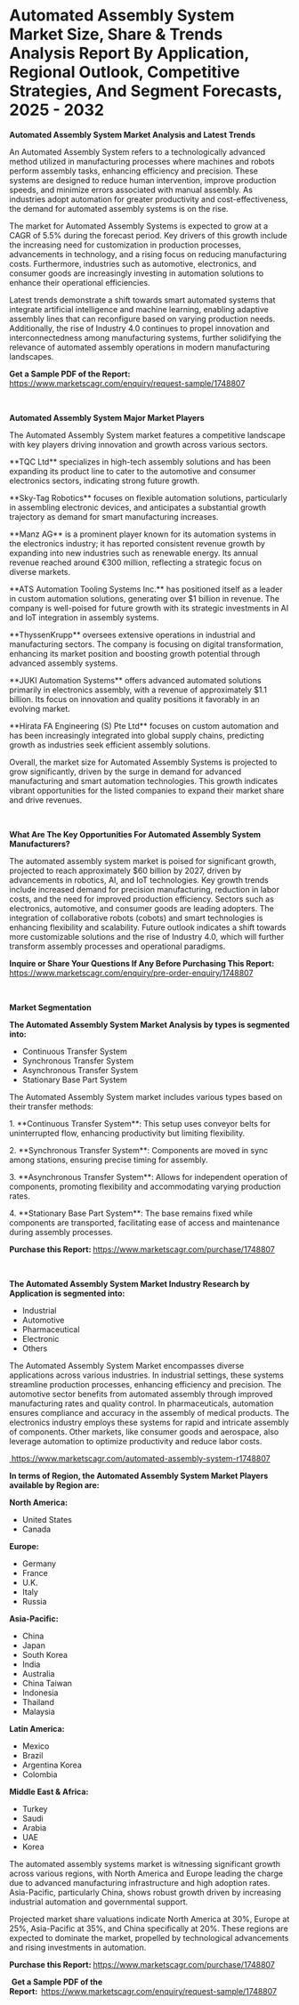 <p><h1>Automated Assembly System Market Size, Share & Trends Analysis Report By Application, Regional Outlook, Competitive Strategies, And Segment Forecasts, 2025 - 2032</h1></p><p><strong>Automated Assembly System Market Analysis and Latest Trends</strong></p>
<p><p>An Automated Assembly System refers to a technologically advanced method utilized in manufacturing processes where machines and robots perform assembly tasks, enhancing efficiency and precision. These systems are designed to reduce human intervention, improve production speeds, and minimize errors associated with manual assembly. As industries adopt automation for greater productivity and cost-effectiveness, the demand for automated assembly systems is on the rise.</p><p>The market for Automated Assembly Systems is expected to grow at a CAGR of 5.5% during the forecast period. Key drivers of this growth include the increasing need for customization in production processes, advancements in technology, and a rising focus on reducing manufacturing costs. Furthermore, industries such as automotive, electronics, and consumer goods are increasingly investing in automation solutions to enhance their operational efficiencies.</p><p>Latest trends demonstrate a shift towards smart automated systems that integrate artificial intelligence and machine learning, enabling adaptive assembly lines that can reconfigure based on varying production needs. Additionally, the rise of Industry 4.0 continues to propel innovation and interconnectedness among manufacturing systems, further solidifying the relevance of automated assembly operations in modern manufacturing landscapes.</p></p>
<p><strong>Get a Sample PDF of the Report:&nbsp;</strong> <a href="https://www.marketscagr.com/enquiry/request-sample/1748807?utm_campaign=3037&utm_medium=2&utm_source=Github&utm_content=ia&utm_term=18042025&utm_id=automated-assembly-system">https://www.marketscagr.com/enquiry/request-sample/1748807</a></p>
<p>&nbsp;</p>
<p><strong>Automated Assembly System Major Market Players</strong></p>
<p><p>The Automated Assembly System market features a competitive landscape with key players driving innovation and growth across various sectors. </p><p>**TQC Ltd** specializes in high-tech assembly solutions and has been expanding its product line to cater to the automotive and consumer electronics sectors, indicating strong future growth. </p><p>**Sky-Tag Robotics** focuses on flexible automation solutions, particularly in assembling electronic devices, and anticipates a substantial growth trajectory as demand for smart manufacturing increases.</p><p>**Manz AG** is a prominent player known for its automation systems in the electronics industry; it has reported consistent revenue growth by expanding into new industries such as renewable energy. Its annual revenue reached around €300 million, reflecting a strategic focus on diverse markets.</p><p>**ATS Automation Tooling Systems Inc.** has positioned itself as a leader in custom automation solutions, generating over $1 billion in revenue. The company is well-poised for future growth with its strategic investments in AI and IoT integration in assembly systems.</p><p>**ThyssenKrupp** oversees extensive operations in industrial and manufacturing sectors. The company is focusing on digital transformation, enhancing its market position and boosting growth potential through advanced assembly systems.</p><p>**JUKI Automation Systems** offers advanced automated solutions primarily in electronics assembly, with a revenue of approximately $1.1 billion. Its focus on innovation and quality positions it favorably in an evolving market.</p><p>**Hirata FA Engineering (S) Pte Ltd** focuses on custom automation and has been increasingly integrated into global supply chains, predicting growth as industries seek efficient assembly solutions.</p><p>Overall, the market size for Automated Assembly Systems is projected to grow significantly, driven by the surge in demand for advanced manufacturing and smart automation technologies. This growth indicates vibrant opportunities for the listed companies to expand their market share and drive revenues.</p></p>
<p>&nbsp;</p>
<p><strong>What Are The Key Opportunities For Automated Assembly System Manufacturers?</strong></p>
<p><p>The automated assembly system market is poised for significant growth, projected to reach approximately $60 billion by 2027, driven by advancements in robotics, AI, and IoT technologies. Key growth trends include increased demand for precision manufacturing, reduction in labor costs, and the need for improved production efficiency. Sectors such as electronics, automotive, and consumer goods are leading adopters. The integration of collaborative robots (cobots) and smart technologies is enhancing flexibility and scalability. Future outlook indicates a shift towards more customizable solutions and the rise of Industry 4.0, which will further transform assembly processes and operational paradigms.</p></p>
<p><strong>Inquire or Share Your Questions If Any Before Purchasing This Report:</strong> <a href="https://www.marketscagr.com/enquiry/pre-order-enquiry/1748807?utm_campaign=3037&utm_medium=2&utm_source=Github&utm_content=ia&utm_term=18042025&utm_id=automated-assembly-system">https://www.marketscagr.com/enquiry/pre-order-enquiry/1748807</a></p>
<p>&nbsp;</p>
<p><strong>Market Segmentation</strong></p>
<p><strong>The Automated Assembly System Market Analysis by types is segmented into:</strong></p>
<p><ul><li>Continuous Transfer System</li><li>Synchronous Transfer System</li><li>Asynchronous Transfer System</li><li>Stationary Base Part System</li></ul></p>
<p><p>The Automated Assembly System market includes various types based on their transfer methods: </p><p>1. **Continuous Transfer System**: This setup uses conveyor belts for uninterrupted flow, enhancing productivity but limiting flexibility. </p><p>2. **Synchronous Transfer System**: Components are moved in sync among stations, ensuring precise timing for assembly.</p><p>3. **Asynchronous Transfer System**: Allows for independent operation of components, promoting flexibility and accommodating varying production rates.</p><p>4. **Stationary Base Part System**: The base remains fixed while components are transported, facilitating ease of access and maintenance during assembly processes.</p></p>
<p><strong>Purchase this Report:&nbsp;</strong><a href="https://www.marketscagr.com/purchase/1748807?utm_campaign=3037&utm_medium=2&utm_source=Github&utm_content=ia&utm_term=18042025&utm_id=automated-assembly-system">https://www.marketscagr.com/purchase/1748807</a></p>
<p>&nbsp;</p>
<p><strong>The Automated Assembly System Market Industry Research by Application is segmented into:</strong></p>
<p><ul><li>Industrial</li><li>Automotive</li><li>Pharmaceutical</li><li>Electronic</li><li>Others</li></ul></p>
<p><p>The Automated Assembly System Market encompasses diverse applications across various industries. In industrial settings, these systems streamline production processes, enhancing efficiency and precision. The automotive sector benefits from automated assembly through improved manufacturing rates and quality control. In pharmaceuticals, automation ensures compliance and accuracy in the assembly of medical products. The electronics industry employs these systems for rapid and intricate assembly of components. Other markets, like consumer goods and aerospace, also leverage automation to optimize productivity and reduce labor costs.</p></p>
<p><a href="https://www.marketscagr.com/automated-assembly-system-r1748807?utm_campaign=3037&utm_medium=2&utm_source=Github&utm_content=ia&utm_term=18042025&utm_id=automated-assembly-system">&nbsp;https://www.marketscagr.com/automated-assembly-system-r1748807</a></p>
<p><strong>In terms of Region, the Automated Assembly System Market Players available by Region are:</strong></p>
<p>
    <p> <strong> North America: </strong>
        <ul>
            <li>United States</li>
            <li>Canada</li>
        </ul>
        </p> 
    <p> <strong> Europe: </strong>
        <ul>
            <li>Germany</li>
            <li>France</li>
            <li>U.K.</li>
            <li>Italy</li>
            <li>Russia</li>
        </ul>
        </p> 
    <p> <strong> Asia-Pacific: </strong>
        <ul>
            <li>China</li>
            <li>Japan</li>
            <li>South Korea</li>
            <li>India</li>
            <li>Australia</li>
            <li>China Taiwan</li>
            <li>Indonesia</li>
            <li>Thailand</li>
            <li>Malaysia</li>
        </ul>
        </p> 
    <p> <strong> Latin America: </strong>
        <ul>
            <li>Mexico</li>
            <li>Brazil</li>
            <li>Argentina Korea</li>
            <li>Colombia</li>
        </ul>
        </p> 
    <p> <strong> Middle East & Africa: </strong>
        <ul>
            <li>Turkey</li>
            <li>Saudi</li>
            <li>Arabia</li>
            <li>UAE</li>
            <li>Korea</li>
        </ul>
    </p>
    </p>
<p><p>The automated assembly systems market is witnessing significant growth across various regions, with North America and Europe leading the charge due to advanced manufacturing infrastructure and high adoption rates. Asia-Pacific, particularly China, shows robust growth driven by increasing industrial automation and governmental support. </p><p>Projected market share valuations indicate North America at 30%, Europe at 25%, Asia-Pacific at 35%, and China specifically at 20%. These regions are expected to dominate the market, propelled by technological advancements and rising investments in automation.</p></p>
<p><strong>Purchase this Report: </strong><a href="https://www.marketscagr.com/purchase/1748807?utm_campaign=3037&utm_medium=2&utm_source=Github&utm_content=ia&utm_term=18042025&utm_id=automated-assembly-system">https://www.marketscagr.com/purchase/1748807</a></p>
<p>&nbsp;<strong>Get a Sample PDF of the Report:&nbsp;&nbsp;</strong><a href="https://www.marketscagr.com/enquiry/request-sample/1748807?utm_campaign=3037&utm_medium=2&utm_source=Github&utm_content=ia&utm_term=18042025&utm_id=automated-assembly-system">https://www.marketscagr.com/enquiry/request-sample/1748807</a></p>
<p><strong></strong></p>
<p><p></p><p></p><p></p></p>